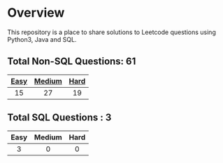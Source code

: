 # Overview

This repository is a place to share solutions to Leetcode questions using Python3, Java and SQL.


## Total Non-SQL Questions: 61

| [Easy](https://github.com/ezryn-zaharoff/leetcode-solutions/tree/master/01-easy) | [Medium](https://github.com/ezryn-zaharoff/leetcode-solutions/tree/master/02-medium) | [Hard](https://github.com/ezryn-zaharoff/leetcode-solutions/tree/master/03-hard) |
|:----:|:------:|:----:|
|  15  |   27   |  19  |


## Total SQL Questions : 3

| Easy | Medium | Hard |
|:----:|:------:|:----:|
|   3  |    0   |   0  |

